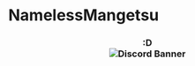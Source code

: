 # NamelessMangetsu
<h3 align="center">
  :D
  <br>
<img src="https://img.shields.io/endpoint?color=180421&style=flat-square&url=https%3A%2F%2Fpronoundb.org%2Fshields%2F6387cdf695ed6674fbc90e7a" alt="">
    <br>
<img src="https://discord.c99.nl/widget/theme-2/987838764388855828.png" alt="Discord Banner"> <br> <i class="fa fa-moon-o"></i></h4>
</h3>

